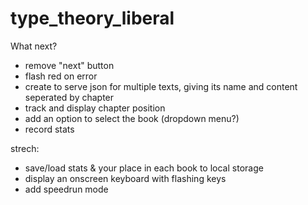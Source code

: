 # type_theory_liberal

What next?
* remove "next" button
* flash red on error
* create to serve json for multiple texts, giving its name and content seperated by chapter
* track and display chapter position
* add an option to select the book (dropdown menu?)
* record stats

strech:
* save/load stats & your place in each book to local storage
* display an onscreen keyboard with flashing keys
* add speedrun mode
